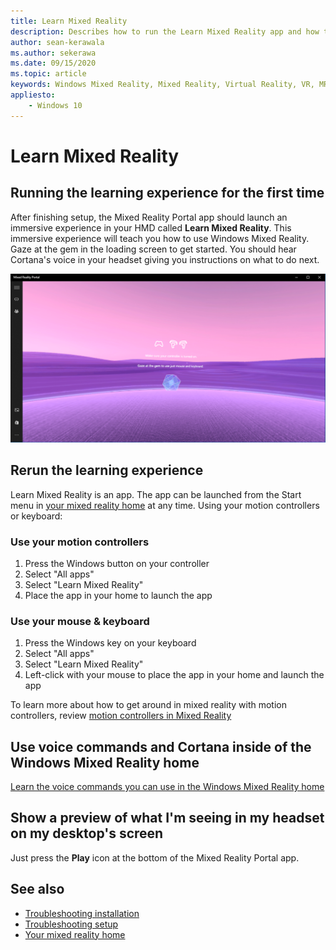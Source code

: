 ```yaml
---
title: Learn Mixed Reality
description: Describes how to run the Learn Mixed Reality app and how to navigate Windows Mixed Reality.
author: sean-kerawala
ms.author: sekerawa
ms.date: 09/15/2020
ms.topic: article
keywords: Windows Mixed Reality, Mixed Reality, Virtual Reality, VR, MR, Tutorial, Get started
appliesto:
    - Windows 10
---
```


# Learn Mixed Reality

## Running the learning experience for the first time

After finishing setup, the Mixed Reality Portal app should launch an immersive experience in your HMD called **Learn Mixed Reality**. This immersive experience will teach you how to use Windows Mixed Reality. Gaze at the gem in the loading screen to get started. You should hear Cortana's voice in your headset giving you instructions on what to do next.

![Learn Mixed Reality](images/file-learnmixedrealitystart.png)

## Rerun the learning experience

Learn Mixed Reality is an app. The app can be launched from the Start menu in [your mixed reality home](your-mixed-reality-home.md) at any time. Using your motion controllers or keyboard:

### Use your motion controllers

1. Press the Windows button on your controller
2. Select "All apps"
3. Select "Learn Mixed Reality"
4. Place the app in your home to launch the app

### Use your mouse & keyboard

1. Press the Windows key on your keyboard
2. Select "All apps"
3. Select "Learn Mixed Reality"
4. Left-click with your mouse to place the app in your home and launch the app

To learn more about how to get around in mixed reality with motion controllers, review [motion controllers in Mixed Reality](controllers-in-wmr.md)

## Use voice commands and Cortana inside of the Windows Mixed Reality home

[Learn the voice commands you can use in the Windows Mixed Reality home](https://support.microsoft.com/help/4041322/windows-10-speech-in-windows-mixed-reality)

## Show a preview of what I'm seeing in my headset on my desktop's screen

Just press the **Play** icon at the bottom of the Mixed Reality Portal app.

## See also

* [Troubleshooting installation](installation_errors.md)
* [Troubleshooting setup](wmr-setup-faq.yml)
* [Your mixed reality home](your-mixed-reality-home.md)
